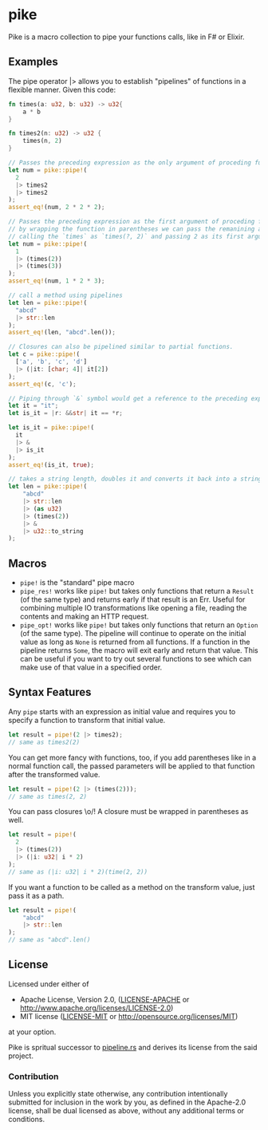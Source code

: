 # pike

Pike is a macro collection to pipe your functions calls, like in F# or Elixir.

## Examples

The pipe operator |> allows you to establish "pipelines" of functions in a flexible manner.
Given this code:

```rust
fn times(a: u32, b: u32) -> u32{
    a * b
}

fn times2(n: u32) -> u32 {
    times(n, 2)
}

// Passes the preceding expression as the only argument of proceding function.
let num = pike::pipe!(
  2
  |> times2
  |> times2
);
assert_eq!(num, 2 * 2 * 2);

// Passes the preceding expression as the first argument of proceding function.
// by wrapping the function in parentheses we can pass the remanining arguments by partially
// calling the `times` as `times(?, 2)` and passing 2 as its first argument via the pipeline.
let num = pike::pipe!(
  1
  |> (times(2))
  |> (times(3))
);
assert_eq!(num, 1 * 2 * 3);

// call a method using pipelines
let len = pike::pipe!(
  "abcd"
  |> str::len
);
assert_eq!(len, "abcd".len());

// Closures can also be pipelined similar to partial functions.
let c = pike::pipe!(
  ['a', 'b', 'c', 'd']
  |> (|it: [char; 4]| it[2])
);
assert_eq!(c, 'c');

// Piping through `&` symbol would get a reference to the preceding expression.
let it = "it";
let is_it = |r: &&str| it == *r;

let is_it = pike::pipe!(
  it
  |> &
  |> is_it
);
assert_eq!(is_it, true);

// takes a string length, doubles it and converts it back into a string
let len = pike::pipe!(
    "abcd"
    |> str::len
    |> (as u32)
    |> (times(2))
    |> &
    |> u32::to_string
);
```


## Macros

- `pipe!` is the "standard" pipe macro
- `pipe_res!` works like `pipe!` but takes only functions that return a `Result` (of the
  same type) and returns early if that result is an Err. Useful for combining multiple IO
  transformations like opening a file, reading the contents and making an HTTP request.
- `pipe_opt!` works like `pipe!` but takes only functions that return an `Option` (of the same type).
  The pipeline will continue to operate on the initial value as long as `None` is returned from all functions.
  If a function in the pipeline returns `Some`, the macro will exit early and return that value.
  This can be useful if you want to try out several functions to see which can make use of that value in a specified order.

## Syntax Features

Any `pipe` starts with an expression as initial value and requires you
to specify a function to transform that initial value.
```rust
let result = pipe!(2 |> times2);
// same as times2(2)
```

You can get more fancy with functions, too, if you add parentheses like
in a normal function call, the passed parameters will be applied to that
function after the transformed value.

```rust
let result = pipe!(2 |> (times(2)));
// same as times(2, 2)
```

You can pass closures \o/! A closure must be wrapped in parentheses as well.
```rust
let result = pipe!(
  2
  |> (times(2))
  |> (|i: u32| i * 2)
);
// same as (|i: u32| i * 2)(time(2, 2))
```

If you want a function to be called as a method on the transform value, just pass it as a path.

```rust
let result = pipe!(
    "abcd"
    |> str::len
);
// same as "abcd".len()
```

## License

Licensed under either of

 * Apache License, Version 2.0, ([LICENSE-APACHE](LICENSE-APACHE) or http://www.apache.org/licenses/LICENSE-2.0)
 * MIT license ([LICENSE-MIT](LICENSE-MIT) or http://opensource.org/licenses/MIT)

at your option.

Pike is spritual successor to [pipeline.rs](https://github.com/johannhof/pipeline.rs) and derives its license from the said project.

### Contribution

Unless you explicitly state otherwise, any contribution intentionally
submitted for inclusion in the work by you, as defined in the Apache-2.0
license, shall be dual licensed as above, without any additional terms or
conditions.
